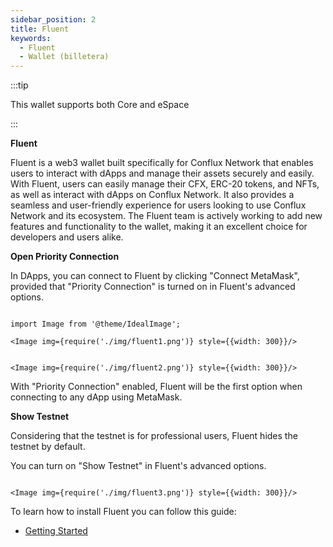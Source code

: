 ```yaml
---
sidebar_position: 2
title: Fluent
keywords:
  - Fluent
  - Wallet (billetera)
---
```


:::tip

This wallet supports both Core and eSpace

:::

**Fluent**

Fluent is a web3 wallet built specifically for Conflux Network that enables users to interact with dApps and manage their assets securely and easily. With Fluent, users can easily manage their CFX, ERC-20 tokens, and NFTs, as well as interact with dApps on Conflux Network. It also provides a seamless and user-friendly experience for users looking to use Conflux Network and its ecosystem. The Fluent team is actively working to add new features and functionality to the wallet, making it an excellent choice for developers and users alike.

**Open Priority Connection**

In DApps, you can connect to Fluent by clicking "Connect MetaMask", provided that "Priority Connection" is turned on in Fluent's advanced options.


```mdx-code-block

import Image from '@theme/IdealImage';

<Image img={require('./img/fluent1.png')} style={{width: 300}}/>

```

```mdx-code-block

<Image img={require('./img/fluent2.png')} style={{width: 300}}/>

```


With "Priority Connection" enabled, Fluent will be the first option when connecting to any dApp using MetaMask.

**Show Testnet**

Considering that the testnet is for professional users, Fluent hides the testnet by default.

You can turn on "Show Testnet" in Fluent's advanced options.

```mdx-code-block

<Image img={require('./img/fluent3.png')} style={{width: 300}}/>

```

To learn how to install Fluent you can follow this guide:

- [Getting Started](https://doc.confluxnetwork.org/docs/core/tutorials/getting-started/installing-a-wallet)
